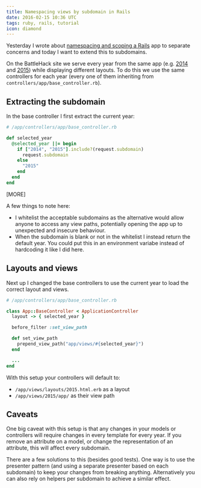 ```yaml
---
title: Namespacing views by subdomain in Rails
date: 2016-02-15 10:36 UTC
tags: ruby, rails, tutorial
icon: diamond
---
```


Yesterday I wrote about [namespacing and scoping a Rails](/blog/2016/02/14/namespacing-and-scoping-your-rails-monolith/) app to separate concerns and today I want to extend this to subdomains.

On the BattleHack site we serve every year from the same app (e.g. [2014](https://2014.battlehack.org) and [2015](https://2015.battlehack.org)) while displaying different layouts. To do this we use the same controllers for each year (every one of them inheriting from `controllers/app/base_controller.rb`).

## Extracting the subdomain

In the base controller I first extract the current year:

~~~ruby
# /app/controllers/app/base_controller.rb

def selected_year
  @selected_year ||= begin
    if ["2014", "2015"].include?(request.subdomain)
      request.subdomain
    else
      "2015"
    end
  end
end
~~~

[MORE]

A few things to note here:

- I whitelist the acceptable subdomains as the alternative would allow anyone to access any view paths, potentially opening the app up to unexpected and insecure behaviour.
- When the subdomain is blank or not in the whitelist I instead return the default year. You could put this in an environment variabe instead of hardcoding it like I did here.

## Layouts and views

Next up I changed the base controllers to use the current year to load the correct layout and views.

~~~ruby
# /app/controllers/app/base_controller.rb

class App::BaseController < ApplicationController
  layout -> { selected_year }

  before_filter :set_view_path

  def set_view_path
    prepend_view_path("app/views/#{selected_year}")
  end

  ...
end
~~~

With this setup your controllers will default to:

- `/app/views/layouts/2015.html.erb` as a layout
- `/app/views/2015/app/` as their view path

## Caveats

One big caveat with this setup is that any changes in your models or controllers will require changes in every template for every year. If you remove an attribute on a model, or change the representation of an attribute, this will affect every subdomain.

There are a few solutions to this (besides good tests). One way is to use the presenter pattern (and using a separate presenter based on each subdomain) to keep your changes from breaking anything. Alternatively you can also rely on helpers per subdomain to achieve a similar effect.
